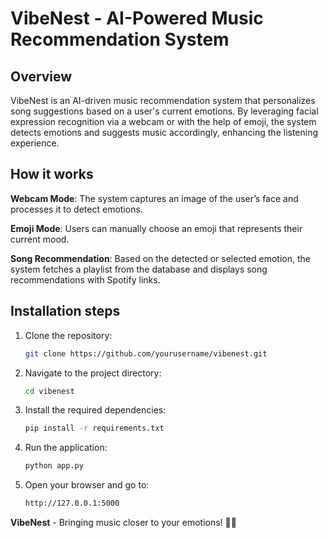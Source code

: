 # VibeNest - AI-Powered Music Recommendation System

## Overview

VibeNest is an AI-driven music recommendation system that personalizes song suggestions based on a user's current emotions. By leveraging facial expression recognition via a webcam or with the help of emoji, the system detects emotions and suggests music accordingly, enhancing the listening experience.

## How it works

**Webcam Mode**: The system captures an image of the user’s face and processes it to detect emotions.

**Emoji Mode**: Users can manually choose an emoji that represents their current mood.

**Song Recommendation**: Based on the detected or selected emotion, the system fetches a playlist from the database and displays song recommendations with Spotify links.

## Installation steps

1. Clone the repository:
     ```bash
    git clone https://github.com/yourusername/vibenest.git
     ```

2. Navigate to the project directory:
    ```bash
    cd vibenest
    ```
3. Install the required dependencies:
    ```bash
    pip install -r requirements.txt
    ```
4. Run the application:
    ```bash
    python app.py
    ```
5. Open your browser and go to:
    ```bash
    http://127.0.0.1:5000
    ```
**VibeNest** - Bringing music closer to your emotions! 🎵😊









  


